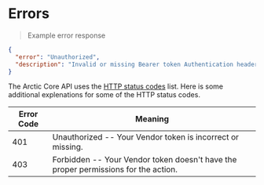 # Errors

> Example error response

```json
{
  "error": "Unauthorized",
  "description": "Invalid or missing Bearer token Authentication header"
}
```

The Arctic Core API uses the [HTTP status codes](httpstatuses.com) list. Here is some additional explenations for some of the HTTP status codes.

Error Code | Meaning
---------- | -------
401 | Unauthorized -- Your Vendor token is incorrect or missing.
403 | Forbidden -- Your Vendor token doesn't have the proper permissions for the action.
